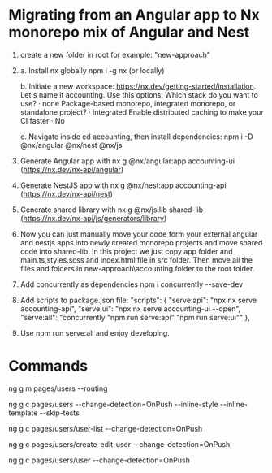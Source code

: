 # Migrating from an Angular app to Nx monorepo mix of Angular and Nest
1) create a new folder in root for example: "new-approach"
2) a. Install nx globally npm i -g nx (or locally)
   
   b. Initiate a new workspace: https://nx.dev/getting-started/installation. Let's name it accounting. Use this
    options:
    Which stack do you want to use? · none
    Package-based monorepo, integrated monorepo, or standalone project? · integrated
    Enable distributed caching to make your CI faster · No

   c. Navigate inside cd accounting, then install dependencies: npm i -D @nx/angular @nx/nest @nx/js
3) Generate Angular app with nx g @nx/angular:app accounting-ui (https://nx.dev/nx-api/angular)
4) Generate NestJS app with nx g @nx/nest:app accounting-api (https://nx.dev/nx-api/nest)
5) Generate shared library with nx g @nx/js:lib shared-lib (https://nx.dev/nx-api/js/generators/library)
6) Now you can just manually move your code form your external angular and nestjs apps into newly created monorepo projects and move shared code into shared-lib. In this project we just copy app folder and main.ts,styles.scss and index.html file in src folder. Then move all the files and folders in new-approach\accounting folder to the root folder.
7) Add concurrently as dependencies npm i concurrently --save-dev
8) Add scripts to package.json file:
    "scripts": {
      "serve:api": "npx nx serve accounting-api",
      "serve:ui": "npx nx serve accounting-ui --open",
      "serve:all": "concurrently \"npm run serve:api\" \"npm run serve:ui\""
    },
9) Use npm run serve:all and enjoy developing.


# Commands

ng g m pages/users --routing

ng g c pages/users --change-detection=OnPush --inline-style --inline-template --skip-tests

ng g c pages/users/user-list --change-detection=OnPush

ng g c pages/users/create-edit-user --change-detection=OnPush

ng g c pages/users/user --change-detection=OnPush

